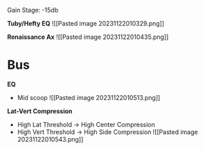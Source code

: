 Gain Stage: -15db

**Tuby/Hefty EQ**
![[Pasted image 20231122010329.png]]

**Renaissance Ax**
![[Pasted image 20231122010435.png]]

# Bus

**EQ**
- Mid scoop
![[Pasted image 20231122010513.png]]

**Lat-Vert Compression**
- High Lat Threshold -> High Center Compression
- High Vert Threshold -> High Side Compression
![[Pasted image 20231122010543.png]]